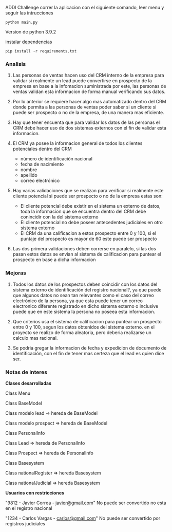 ADDI Challenge correr la aplicacion con el siguiente comando, leer menu y seguir las intrucciones

`python main.py`

Version de python 3.9.2

instalar dependencias

`pip install -r requirements.txt`

### Analisis

1. Las personas de ventas hacen uso del CRM interno de la empresa para validar si realmente un lead puede convertirse en prospecto de la empresa en base a la infomacion suministrada por este, las personas de ventas validan esta informacion de forma manual verificando sus datos.

2. Por lo anterior se requiere hacer algo mas automatizado dentro del CRM donde permita a las personas de ventas poder saber si un cliente si puede ser prospecto o no de la empresa, de una manera mas eficiente.

3. Hay que tener encuenta que para validar los datos de las personas el CRM debe hacer uso de dos sistemas externos con el fin de validar esta informacion.

4. El CRM ya posee la informacion general de todos los clientes potenciales dentro del CRM
    * número de identificación nacional
    * fecha de nacimiento
    * nombre
    * apellido
    * correo electrónico

5. Hay varias validaciones que se realizan para verificar si realmente este cliente potencial si puede ser prospecto o no de la empresa estas son:
    * El cliente potencial debe existir en el sistema un externo de datos, toda la informacion que se encuentra dentro del CRM debe conincidir con la del sistema externo
    * El cliente potencial no debe poseer antecedentes judiciales en otro sistema externo
    * El CRM da una calificacion a estos prospecto entre 0 y 100, si el puntaje del prospecto es mayor de 60 este puede ser prospecto

6. Las dos primera validaciones deben correrse en paralelo, si las dos pasan estos datos se envian al sistema de calificacion para puntear el prospecto en base a dicha informacion

### Mejoras

1. Todos los datos de los prospectos deben coincidir con los datos del sistema externo de identificación del registro nacional?, ya que puede que algunos datos no sean tan relevantes como el caso del correo electrónico de la persona, ya que esta puede tener un correo electronico diferente registrado en dicho sistema externo o inclusive puede que en este sistema la persona no poseea esta informacion.

2. Que criterios usa el sistema de calificacion para puntear un prospecto entre 0 y 100, segun los datos obtenidos del sistema externo. en el proyecto se realizo de forma aleatoria, pero deberia realizarse un calculo mas racional.

3. Se podria gregar la informacion de fecha y expedicion de documento de identificación, con el fin de tener mas certeza que el lead es quien dice ser.

### Notas de interes

**Clases desarrolladas**

Class Menu

Class BaseModel

Class modelo lead => hereda de BaseModel

Class modelo prospect => hereda de BaseModel

Class PersonalInfo

Class Lead => hereda de PersonalInfo

Class Prospect => hereda de PersonalInfo

Class Basesystem

Class nationalRegister => hereda Basesystem

Class nationalJudicial => hereda Basesystem

**Usuarios con restricciones**

"9812 - Javier Correa - javier@gmail.com"
No puede ser convertido no esta en el registro nacional

"1234 - Carlos Vargas - carlos@gmail.com"
No puede ser convertido por registros judiciales